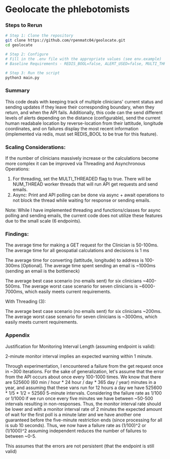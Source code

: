 # Geolocate the phlebotomists

### Steps to Rerun

```bash
# Step 1: Clone the repository
git clone https://github.com/rpenmatc04/geolocate.git
cd geolocate

# Step 2: Configure
# Fill in the .env file with the appropriate values (see env.example)
# Baseline Requirements - REDIS_BOOL=false, ALERT_USED=false, MULTI_THREADED=false

# Step 3: Run the script
python3 main.py
``` 

### Summary

This code deals with keeping track of multiple clinicians' current status and sending updates if they leave their corresponding boundary, when they return, and when the API fails. Additionally, this code can the send different levels of alerts depending on the distance (configurable), send the current human readabale location by reverse-location from their lattitude, longitude coordinates, and on failures display the most recent information (implemented via redis, must set REDIS_BOOL to be true for this feature).

### Scaling Considerations: 

If the number of clinicians massively increase or the calculations become more complex it can be improved via Threading and Asynchronous Operations:

1. For threading, set the MULTI_THREADED flag to true. There will be NUM_THREAD worker threads that will run API get requests and send emails.
2. Async: Print and API polling can be done via async + await operations to not block the thread while waiting for response or sending emails.

Note: While I have implemented threading and functions/classes for async polling and sending emails, the current code does not utilize these features due to the small scale (6 endpoints).  

### Findings: 

The average time for making a GET request for the Clinician is 50-100ms. The average time for all geospatial calculations and decisions is 1 ms

The average time for converting (lattitude, longitude) to address is 100-300ms [Optional]. The average time spent sending an email is ~1000ms (sending an email is the bottleneck)

The average best case scenario (no emails sent) for six clinicians ~400-500ms. The average worst case scenario for seven clinicians is ~6000-7000ms, which easily meets current requirements.  

With Threading (3): 

The average best case scenario (no emails sent) for six clinicians ~200ms. The average worst case scenario for seven clinicians is ~3000ms, which easily meets current requirements.  

### Appendix 

Justification for Monitoring Interval Length (assuming endpoint is valid):

2-minute monitor interval implies an expected warning within 1 minute.

Through experimentation, I encountered a failure from the get request once in ~300 iterations. For the sake of generalization, let's assume that the error from the API occurs about once every 100-1000 times. We know that there are 525600 (60 min / hour * 24 hour / day * 365 day / year) minutes in a year, and assuming that these vans run for 12 hours a day we have 525600 * 1/5 * 1/2  = 52560 5-minute intervals. Considering the failure rate as 1/100 or 1/1000 if we run once every five minutes we have between ~50-500 intervals resulting in non-responses. Thus, the monitor interval rate should be lower and with a monitor interval rate of 2 minutes the expected amount of wait for the first poll is a minute later and we have another one guaranteed before the five-minute restriction ends (since processing for all is sub 10 seconds). Thus, we now have a failure rate as (1/100)^2 or (1/1000)^2 assuming independent reduces the number of failures to between ~0-5. 

This assumes that the errors are not persistent (that the endpoint is still valid)